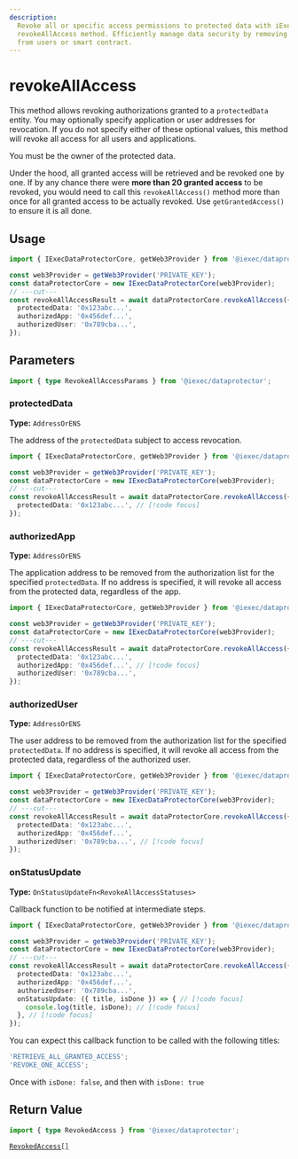 ```yaml
---
description:
  Revoke all or specific access permissions to protected data with iExec’s
  revokeAllAccess method. Efficiently manage data security by removing access
  from users or smart contract.
---
```


# revokeAllAccess

This method allows revoking authorizations granted to a `protectedData` entity.
You may optionally specify application or user addresses for revocation. If you
do not specify either of these optional values, this method will revoke all
access for all users and applications.

You must be the owner of the protected data.

Under the hood, all granted access will be retrieved and be revoked one by one.
If by any chance there were **more than 20 granted access** to be revoked, you
would need to call this `revokeAllAccess()` method more than once for all
granted access to be actually revoked. Use `getGrantedAccess()` to ensure it is
all done.

## Usage

```ts twoslash
import { IExecDataProtectorCore, getWeb3Provider } from '@iexec/dataprotector';

const web3Provider = getWeb3Provider('PRIVATE_KEY');
const dataProtectorCore = new IExecDataProtectorCore(web3Provider);
// ---cut---
const revokeAllAccessResult = await dataProtectorCore.revokeAllAccess({
  protectedData: '0x123abc...',
  authorizedApp: '0x456def...',
  authorizedUser: '0x789cba...',
});
```

## Parameters

```ts twoslash
import { type RevokeAllAccessParams } from '@iexec/dataprotector';
```

### protectedData <RequiredBadge />

**Type:** `AddressOrENS`

The address of the `protectedData` subject to access revocation.

```ts twoslash
import { IExecDataProtectorCore, getWeb3Provider } from '@iexec/dataprotector';

const web3Provider = getWeb3Provider('PRIVATE_KEY');
const dataProtectorCore = new IExecDataProtectorCore(web3Provider);
// ---cut---
const revokeAllAccessResult = await dataProtectorCore.revokeAllAccess({
  protectedData: '0x123abc...', // [!code focus]
});
```

### authorizedApp <OptionalBadge />

**Type:** `AddressOrENS`

The application address to be removed from the authorization list for the
specified `protectedData`. If no address is specified, it will revoke all access
from the protected data, regardless of the app.

```ts twoslash
import { IExecDataProtectorCore, getWeb3Provider } from '@iexec/dataprotector';

const web3Provider = getWeb3Provider('PRIVATE_KEY');
const dataProtectorCore = new IExecDataProtectorCore(web3Provider);
// ---cut---
const revokeAllAccessResult = await dataProtectorCore.revokeAllAccess({
  protectedData: '0x123abc...',
  authorizedApp: '0x456def...', // [!code focus]
  authorizedUser: '0x789cba...',
});
```

### authorizedUser <OptionalBadge />

**Type:** `AddressOrENS`

The user address to be removed from the authorization list for the specified
`protectedData`. If no address is specified, it will revoke all access from the
protected data, regardless of the authorized user.

```ts twoslash
import { IExecDataProtectorCore, getWeb3Provider } from '@iexec/dataprotector';

const web3Provider = getWeb3Provider('PRIVATE_KEY');
const dataProtectorCore = new IExecDataProtectorCore(web3Provider);
// ---cut---
const revokeAllAccessResult = await dataProtectorCore.revokeAllAccess({
  protectedData: '0x123abc...',
  authorizedApp: '0x456def...',
  authorizedUser: '0x789cba...', // [!code focus]
});
```

### onStatusUpdate <OptionalBadge />

**Type:** `OnStatusUpdateFn<RevokeAllAccessStatuses>`

Callback function to be notified at intermediate steps.

<!-- prettier-ignore-start -->
```ts twoslash
import { IExecDataProtectorCore, getWeb3Provider } from '@iexec/dataprotector';

const web3Provider = getWeb3Provider('PRIVATE_KEY');
const dataProtectorCore = new IExecDataProtectorCore(web3Provider);
// ---cut---
const revokeAllAccessResult = await dataProtectorCore.revokeAllAccess({
  protectedData: '0x123abc...',
  authorizedApp: '0x456def...',
  authorizedUser: '0x789cba...',
  onStatusUpdate: ({ title, isDone }) => { // [!code focus]
    console.log(title, isDone); // [!code focus]
  }, // [!code focus]
});
```
<!-- prettier-ignore-end -->

You can expect this callback function to be called with the following titles:

```ts
'RETRIEVE_ALL_GRANTED_ACCESS';
'REVOKE_ONE_ACCESS';
```

Once with `isDone: false`, and then with `isDone: true`

## Return Value

```ts twoslash
import { type RevokedAccess } from '@iexec/dataprotector';
```

[`RevokedAccess[]`](../types.md#revokedaccess)
